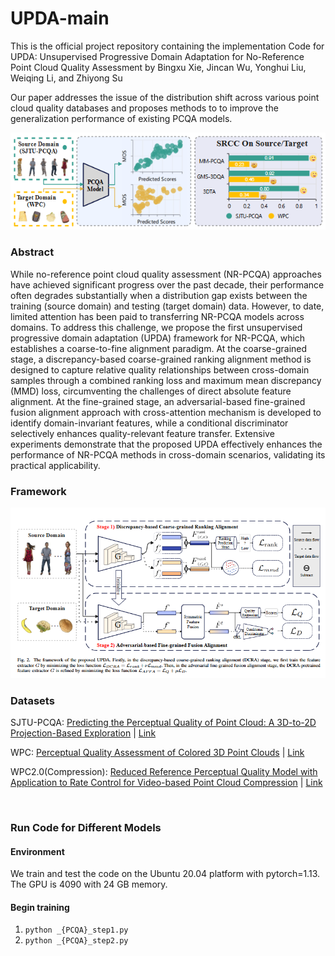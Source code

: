 # UPDA-main

This is the official project  repository containing the implementation Code for UPDA: Unsupervised Progressive Domain Adaptation for No-Reference Point Cloud Quality Assessment by Bingxu Xie, Jincan Wu, Yonghui Liu, Weiqing Li, and Zhiyong Su

Our paper addresses the issue of the distribution shift across various point cloud quality databases and proposes methods to to improve the generalization performance of existing PCQA models.

![image-20250702113844589](question.png)

### Abstract

While no-reference point cloud quality assessment (NR-PCQA) approaches have achieved significant progress over the past decade, their performance often degrades substantially when a distribution gap exists between the training (source domain) and testing (target domain) data. 
However, to date, limited attention has been paid to transferring NR-PCQA models across domains.
To address this challenge, we propose the first unsupervised progressive domain adaptation (UPDA) framework for NR-PCQA, which establishes a coarse-to-fine alignment paradigm. 
At the coarse-grained stage, a discrepancy-based coarse-grained ranking alignment method is designed to capture relative quality relationships between cross-domain samples through a combined ranking loss and maximum mean discrepancy (MMD) loss, circumventing the challenges of direct absolute feature alignment. 
At the fine-grained stage,  an adversarial-based fine-grained fusion alignment approach with cross-attention mechanism is developed to identify domain-invariant features, while a conditional discriminator selectively enhances quality-relevant feature transfer.
Extensive experiments demonstrate that the proposed UPDA effectively enhances the performance of NR-PCQA methods in cross-domain scenarios, validating its practical applicability.

### Framework

![image-20250706114721660](framework.png)

### **Datasets**

 SJTU-PCQA: [Predicting the Perceptual Quality of Point Cloud: A 3D-to-2D Projection-Based Exploration](https://ieeexplore.ieee.org/abstract/document/9238424) | [Link](https://smt.sjtu.edu.cn/database/)                                                                            

WPC: [Perceptual Quality Assessment of Colored 3D Point Clouds](https://ieeexplore.ieee.org/document/9756929)  | [Link](https://github.com/qdushl/Waterloo-Point-Cloud-Database)  

WPC2.0(Compression): [Reduced Reference Perceptual Quality Model with Application to Rate Control for Video-based Point Cloud Compression](https://ieeexplore.ieee.org/document/9490512) | [Link](https://github.com/qdushl/Waterloo-Point-Cloud-Database-2.0)     

​                                           

### **Run Code for Different Models**

#### Environment

We train and test the code on the Ubuntu 20.04 platform with pytorch=1.13. The GPU is 4090 with 24 GB memory.

#### Begin training

1. `python _{PCQA}_step1.py`
2. `python _{PCQA}_step2.py`
